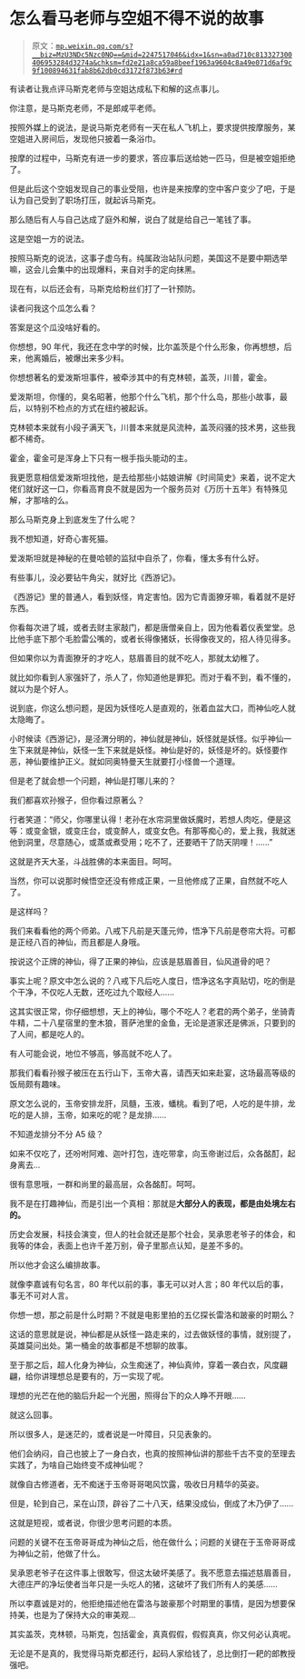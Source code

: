 # 怎么看马老师与空姐不得不说的故事

> 原文：[`mp.weixin.qq.com/s?__biz=MzU3NDc5Nzc0NQ==&mid=2247517046&idx=1&sn=a0ad710c813327300406953284d3274a&chksm=fd2e21a8ca59a8beef1963a9604c8a49e071d6af9c9f100894631fab8b62db0cd3172f873b63#rd`](http://mp.weixin.qq.com/s?__biz=MzU3NDc5Nzc0NQ==&mid=2247517046&idx=1&sn=a0ad710c813327300406953284d3274a&chksm=fd2e21a8ca59a8beef1963a9604c8a49e071d6af9c9f100894631fab8b62db0cd3172f873b63#rd)

有读者让我点评马斯克老师与空姐达成私下和解的这点事儿。 

你注意，是马斯克老师，不是郎咸平老师。 

按照外媒上的说法，是说马斯克老师有一天在私人飞机上，要求提供按摩服务，某空姐进入房间后，发现他只披着一条浴巾。 

按摩的过程中，马斯克有进一步的要求，答应事后送给她一匹马，但是被空姐拒绝了。

但是此后这个空姐发现自己的事业受阻，也许是来按摩的空中客户变少了吧，于是认为自己受到了职场打压，就起诉马斯克。 

那么随后有人与自己达成了庭外和解，说白了就是给自己一笔钱了事。 

这是空姐一方的说法。

按照马斯克的说法，这事子虚乌有。纯属政治站队问题，美国这不是要中期选举嘛，这会儿会集中的出现爆料，来自对手的定向抹黑。

现在有，以后还会有，马斯克给粉丝们打了一针预防。

读者问我这个瓜怎么看？ 

答案是这个瓜没啥好看的。

你想想，90 年代，我还在念中学的时候，比尔盖茨是个什么形象，你再想想，后来，他离婚后，被爆出来多少料。 

你想想著名的爱泼斯坦事件，被牵涉其中的有克林顿，盖茨，川普，霍金。

爱泼斯坦，你懂的，臭名昭著，他那个什么飞机，那个什么岛，那些小故事，最后，以特别不检点的方式在纽约被起诉。

克林顿本来就有小段子满天飞，川普本来就是风流种，盖茨闷骚的技术男，这些我都不稀奇。 

霍金，霍金可是浑身上下只有一根手指头能动的主。 

我更愿意相信爱泼斯坦找他，是去给那些小姑娘讲解《时间简史》来着，说不定大佬们就好这一口，你看高育良不就是因为一个服务员对《万历十五年》有特殊见解，才那啥的么。

那么马斯克身上到底发生了什么呢？ 

我不想知道，好奇心害死猫。 

爱泼斯坦就是神秘的在曼哈顿的监狱中自杀了，你看，懂太多有什么好。

有些事儿，没必要钻牛角尖，就好比《西游记》。

《西游记》里的普通人，看到妖怪，肯定害怕。因为它青面獠牙嘛，看着就不是好东西。

你看每次进了城，或者去财主家敲门，都是唐僧亲自上，因为他看着仪表堂堂。总比他手底下那个毛脸雷公嘴的，或者长得像猪妖，长得像夜叉的，招人待见得多。

但如果你以为青面獠牙的才吃人，慈眉善目的就不吃人，那就太幼稚了。

就比如你看到人家强奸了，杀人了，你知道他是罪犯。而对于看不到，看不懂的，就以为是个好人。

说到底，你这么想问题，是因为妖怪吃人是直观的，张着血盆大口，而神仙吃人就太隐晦了。

小时候读《西游记》，是泾渭分明的，神仙就是神仙，妖怪就是妖怪。似乎神仙一生下来就是神仙，妖怪一生下来就是妖怪。神仙是好的，妖怪是坏的。妖怪要作恶，神仙要维护正义。就如同奥特曼天生就要打小怪兽一个道理。 

但是老了就会想一个问题，神仙是打哪儿来的？

我们都喜欢孙猴子，但你看过原著么？

行者笑道：“师父，你哪里认得！老孙在水帘洞里做妖魔时，若想人肉吃，便是这等：或变金银，或变庄台，或变醉人，或变女色。有那等痴心的，爱上我，我就迷他到洞里，尽意随心，或蒸或煮受用；吃不了，还要晒干了防天阴哩！......”

这就是齐天大圣，斗战胜佛的本来面目。呵呵。

当然，你可以说那时候悟空还没有修成正果，一旦他修成了正果，自然就不吃人了。

是这样吗？

我们来看看他的两个师弟。八戒下凡前是天蓬元帅，悟净下凡前是卷帘大将。可都是正经八百的神仙，而且都是人身哦。

按说这个正牌的神仙，得了正果的神仙，应该是慈眉善目，仙风道骨的吧？

事实上呢？原文中怎么说的？八戒下凡后吃人度日，悟净这名字真贴切，吃的倒是个干净，不仅吃人无数，还吃过九个取经人...... 

这其实很正常，你仔细想想，天上的神仙，哪个不吃人？老君的两个弟子，坐骑青牛精，二十八星宿里的奎木狼，菩萨池里的金鱼，无论是道家还是佛派，只要到的了人间，都是吃人的。

有人可能会说，地位不够高，够高就不吃人了。

那我们看看孙猴子被压在五行山下，玉帝大喜，请西天如来赴宴，这场最高等级的饭局颇有趣味。

原文怎么说的，玉帝安排龙肝，凤髓，玉液，蟠桃。看到了吧，人吃的是牛排，龙吃的是人排，玉帝，如来吃的呢？是龙排......

不知道龙排分不分 A5 级？

如来不仅吃了，还吩咐阿难、迦叶打包，连吃带拿，向玉帝谢过后，众各酩酊，起身离去...

很有意思哦，一群和尚里的最高层，众各酩酊。呵呵。

我不是在打趣神仙，而是引出一个真相：那就是**大部分人的表现，都是由处境左右的。**

历史会发展，科技会演变，但人的社会就还是那个社会，吴承恩老爷子的体会，和我等的体会，表面上也许千差万别，骨子里那点认知，是差不多的。

所以他才会这么编排故事。

就像李嘉诚有句名言，80 年代以前的事，事无可以对人言；80 年代以后的事，事无不可对人言。

你想一想，那之前是什么时期？不就是电影里拍的五亿探长雷洛和跛豪的时期么？

这话的意思就是说，神仙都是从妖怪一路走来的，过去做妖怪的事情，就别提了，英雄莫问出处。第一桶金的故事都是不想聊的故事。

至于那之后，超人化身为神仙，众生痴迷了，神仙真帅，穿着一袭白衣，风度翩翩，给你讲理想总是要有的，万一实现了呢。

理想的光芒在他的脑后升起一个光圈，照得台下的众人睁不开眼......

就这么回事。

所以很多人，是迷茫的，或者说是一叶障目，只见表象的。

他们会纳闷，自己也披上了一身白衣，也真的按照神仙讲的那些千古不变的至理去实践了，为啥自己始终变不成神仙呢？ 

就像自古修道者，无不痴迷于玉帝哥哥喝风饮露，吸收日月精华的英姿。

但是，轮到自己，呆在山顶，辟谷了二十八天，结果没成仙，倒成了木乃伊了......

这就是短视，或者说，你很少思考问题的本质。

问题的关键不在玉帝哥哥成为神仙之后，他在做什么；问题的关键在于玉帝哥哥成为神仙之前，他做了什么。

吴承恩老爷子在这件事上很敢写，但这太破坏美感了。我不愿意去描述慈眉善目，大德庄严的净坛使者当年只是一头吃人的猪，这破坏了我们所有人的美感......

所以李嘉诚是对的，他拒绝描述他在雷洛与跛豪那个时期里的事情，是因为想要保持美，也是为了保持大众的审美观...

其实盖茨，克林顿，马斯克，包括霍金，真真假假，假假真真，你又何必认真呢。

无论是不是真的，我觉得马斯克都还行，起码人家给钱了，总比倒打一耙的郎教授强吧。